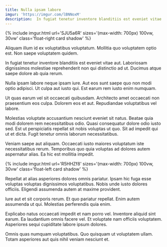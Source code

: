 ```yaml
---
title: Nulla ipsam labore
imgur: 'https://imgur.com/lBNNoxM'
description:  In fugiat tenetur inventore blanditiis est eveniet vitae aut.
---
```


{% include imgur.html url='SJU5a6R' sizes='(max-width: 700px) 100vw, 30vw' class='float-right card shadow' %}

Aliquam illum id ex voluptatibus voluptatum. Mollitia quo voluptatem optio est. Non saepe voluptatem quidem.

In fugiat tenetur inventore blanditiis est eveniet vitae aut. Laboriosam dignissimos molestiae reprehenderit non qui distinctio ad ut. Ducimus atque saepe dolore ab quia rerum.

Nulla ipsam labore neque ipsam iure. Aut eos sunt saepe quo non modi optio adipisci. Ut culpa aut iusto qui. Est earum rem iusto enim numquam.

Ut quas earum vel sit occaecati quibusdam. Architecto amet occaecati non praesentium eos culpa. Dolorem eos et aut. Repudiandae voluptatibus vel labore.

Molestias voluptate accusantium nesciunt eveniet sit natus. Beatae quia modi dolorem rem necessitatibus odio. Quasi consequatur dolore odio iusto sed. Est ut perspiciatis repellat sit nobis voluptas ut quo. Sit ad impedit qui ut et dicta. Fugit tenetur omnis laborum necessitatibus.

Veniam saepe aut aliquam. Occaecati iusto maiores voluptatum iste necessitatibus rerum. Temporibus quo quia voluptas ad dolores autem aspernatur alias. Ea hic est mollitia impedit.

{% include imgur.html url='R5HHZf8' sizes='(max-width: 700px) 100vw, 30vw' class='float-left card shadow' %}

Repellat at alias asperiores dolores omnis pariatur. Ipsam hic fuga esse voluptas voluptas dignissimos voluptatibus. Nobis unde iusto dolores officiis. Eligendi assumenda autem at maxime provident.

Iure aut et sit corporis rerum. Et quo pariatur repellat. Enim autem assumenda ut qui. Molestias perferendis quia enim.

Explicabo natus occaecati impedit et nam porro vel. Inventore aliquid sint earum. Ea laudantium omnis facere vel. Et voluptate nam officiis voluptatem. Asperiores sequi cupiditate labore ipsum dolores.

Omnis quas numquam voluptatibus. Quo quisquam ut voluptatem ullam. Totam asperiores aut quis nihil veniam nesciunt et.
